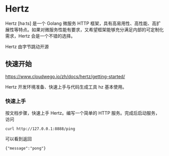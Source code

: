 # Hertz
Hertz [həːts] 是一个 Golang 微服务 HTTP 框架，具有高易用性、高性能、高扩展性等特点。如果对微服务性能有要求，又希望框架能够充分满足内部的可定制化需求，Hertz 会是一个不错的选择。

Hertz 由字节跳动开源

## 快速开始
https://www.cloudwego.io/zh/docs/hertz/getting-started/

Hertz 开发环境准备、快速上手与代码生成工具 hz 基本使用。

### 快速上手
按文档步骤，快速上手 Hertz。编写一个简单的 HTTP 服务。完成后启动服务，访问
```shell
curl http://127.0.0.1:8888/ping
```

可以看到返回
```
{"message":"pong"}
```

